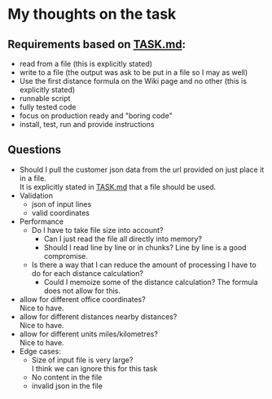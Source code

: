 # My thoughts on the task

## Requirements based on [TASK.md](TASK.md):  
* read from a file (this is explicitly stated)
* write to a file (the output was ask to be put in a file so I may as well)
* Use the first distance formula on the Wiki page and no other (this is explicitly stated)
* runnable script
* fully tested code
* focus on production ready and "boring code"
* install, test, run and provide instructions


## Questions
* Should I pull the customer json data from the url provided on just place it in a file.  
    It is explicitly stated in [TASK.md](TASK.md) that a file should be used. 
* Validation
    * json of input lines
    * valid coordinates
* Performance
    * Do I have to take file size into account?
        * Can I just read the file all directly into memory?
        * Should I read line by line or in chunks?
            Line by line is a good compromise.
    * Is there a way that I can reduce the amount of processing I have to do for each distance calculation?
        * Could I memoize some of the distance calculation?
            The formula does not allow for this.
* allow for different office coordinates?  
    Nice to have.  
* allow for different distances nearby distances?  
    Nice to have.  
* allow for different units miles/kilometres?  
    Nice to have.
* Edge cases:  
    * Size of input file is very large?   
        I think we can ignore this for this task
    * No content in the file
    * invalid json in the file
     
